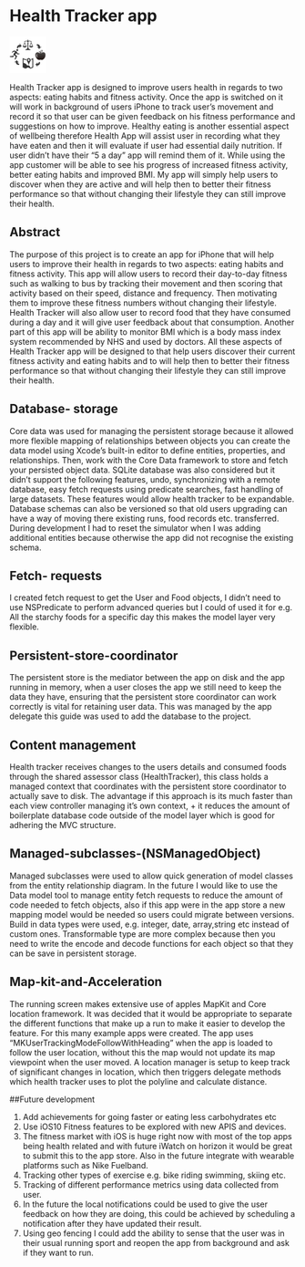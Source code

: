 # Health Tracker app          
![alt text](https://github.com/YokoAlpha/HealthTracker/blob/master/HealthTracker/AppSummary%402.png "")

 
Health Tracker app is designed to improve users health in regards to two aspects: eating habits and fitness activity. Once the app is switched on it will work in background of users iPhone to track user’s movement and record it so that user can be given feedback on his fitness performance and suggestions on how to improve.
Healthy eating is another essential aspect of wellbeing therefore Health App will assist user in recording what they have eaten and then it will evaluate if user had essential daily nutrition. If user didn’t have their “5 a day” app will remind them of it. While using the app customer will be able to see his progress of increased fitness activity, better eating habits and improved BMI. My app will simply help users to discover when they are active and will help then to better their fitness performance so that without changing their lifestyle they can still improve their health.

## Abstract

The purpose of this project is to create an app for iPhone that will help users to improve their health in regards to two aspects: eating habits and fitness activity. This app will allow users to record their day-to-day fitness such as walking to bus by tracking their movement and then scoring that activity based on their speed, distance and frequency. Then motivating them to improve these fitness numbers without changing their lifestyle. Health Tracker will also allow user to record food that they have consumed during a day and it will give user feedback about that consumption. Another part of this app will be ability to monitor BMI which is a body mass index system recommended by NHS and used by doctors. All these aspects of Health Tracker app will be designed to that help users discover their current fitness activity and eating habits and to will help then to better their fitness performance so that without changing their lifestyle they can still improve their health.

## Database- storage
Core data was used for managing the persistent storage because it allowed more flexible mapping of relationships between objects you can create the data model using Xcode’s built-in editor to define entities, properties, and relationships.  Then, work with the Core Data framework to store and fetch your persisted object data. SQLite database was also considered but it didn’t support the following features, undo, synchronizing with a remote database, easy fetch requests using predicate searches, fast handling of large datasets. These features would allow health tracker to be expandable. Database schemas can also be versioned so that old users upgrading can have a way of moving there existing runs, food records etc. transferred. During development I had to reset the simulator when I was adding additional entities because otherwise the app did not recognise the existing schema.

## Fetch- requests

I created fetch request to get the User and Food objects, I didn’t need to use NSPredicate to perform advanced queries but I could of used it for e.g. All the starchy foods for a specific day this makes the model layer very flexible.

## Persistent-store-coordinator

The persistent store is the mediator between the app on disk and the app running in memory, when a user closes the app we still need to keep the data they have, ensuring that the persistent store coordinator can work correctly is vital for retaining user data. This was managed by the app delegate this guide was used to add the database to the project.

## Content management  

Health tracker receives changes to the users details and consumed foods through the shared assessor class (HealthTracker), this class holds a managed context that coordinates with the persistent store coordinator to actually save to disk. The advantage if this approach is its much faster than each view controller managing it’s own context, + it reduces the amount of boilerplate database code outside of the model layer which is good for adhering the MVC structure.


## Managed-subclasses-(NSManagedObject)

Managed subclasses were used to allow quick generation of model classes from the entity relationship diagram. In the future I would like to use the Data model tool to manage entity fetch requests to reduce the amount of code needed to fetch objects, also if this app were in the app store a new mapping model would be needed so users could migrate between versions. Build in data types were used, e.g. integer, date, array,string etc instead of custom ones. Transformable type are more complex because then you need to write the encode and decode functions for each object so that they can be save in persistent storage.

## Map-kit-and-Acceleration


The running screen makes extensive use of apples MapKit and Core location framework. It was decided that it would be appropriate to separate the different functions that make up a run to make it easier to develop the feature. For this many example apps were created. The app uses “MKUserTrackingModeFollowWithHeading” when the app is loaded to follow the user location, without this the map would not update its map viewpoint when the user moved. A location manager is setup to keep track of significant changes in location, which then triggers delegate methods which health tracker uses to plot the polyline and calculate distance.

##Future development

1. Add achievements for going faster or eating less carbohydrates etc
2. Use iOS10 Fitness features to be explored with new APIS and devices.
3. The fitness market with iOS is huge right now with most of the top apps being health related and with future iWatch on horizon it would be great to submit this to the app store. Also in the future integrate with wearable platforms such as Nike Fuelband.
4. Tracking other types of exercise e.g. bike riding swimming, skiing etc.
5. Tracking of different performance metrics using data collected from user.
6. In the future the local notifications could be used to give the user feedback on how they are doing, this could be achieved by scheduling a notification after they have updated their result.
7. Using geo fencing I could add the ability to sense that the user was in their usual running sport and reopen the app from background and ask if they want to run.
